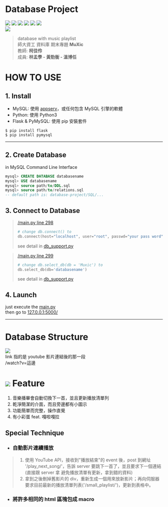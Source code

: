 # Database Project
[![](https://img.shields.io/badge/MySQL-yellow.svg)](https://www.mysql.com/)
[![](https://img.shields.io/badge/AppServ-lightgrey.svg)](https://www.appserv.org/en/)
[![](https://img.shields.io/badge/Python-PyMySQL-blue.svg?logo=python)](https://pymysql.readthedocs.io/en/latest/)
[![](https://img.shields.io/badge/Python-Flask-blue.svg?logo=flask)](http://flask.pocoo.org/)
![](https://img.shields.io/badge/front_end-Bootstrap%20%7C%20jQuery-blueviolet.svg)
[![](https://img.shields.io/badge/YouTube_API-orange.svg?logo=youtube&logoColor=red&labelColor=white)](https://developers.google.com/youtube/iframe_api_reference)  
[![](https://img.shields.io/badge/Just-for_Fun-yellow.svg)](https://shields.io/)

> database with music playlist  
> 師大資工 資料庫 期末專題 **MuXic**  
> 教師: **柯佳伶**  
> 成員: **林孟學 - 黃勁衡 - 溫博任**

# HOW TO USE

## 1. Install
- MySQL: 使用 [appserv](https://www.appserv.org/en/download/)，或任何包含 MySQL 引擎的軟體
- Python: 使用 Python3
- Flask & PyMySQL: 使用 pip 安裝套件
```
$ pip install flask
$ pip install pymysql
```
---

## 2. Create Database
in MySQL Command Line Interface
```sql
mysql> CREATE DATABASE databasename
mysql> USE databasename
mysql> source path/to/DDL.sql
mysql> source path/to/relations.sql
-- default path is: database-project/SQL/...
```

## 3. Connect to Database
> [/main.py line 298](main.py#L298)
> ```python
> # change db.connect() to
> db.connect(host="localhost", user="root", passwd="your pass word")
> ```
> see detail in [db_support.py](db_support.py#L38)  

> [/main.py line 299](main.py#L299)
> ```python
> # change db.select_db(db = 'Muxic') to
> db.select_db(db='databasename')
> ```
> see detail in [db_support.py](db_support.py#L44)

## 4. Launch
just execute the [main.py](main.py)  
then go to [127.0.0.1:5000/]()

---
# Database Structure
[![](https://i.imgur.com/kyxrnQ0.jpg)](/SQL/DDL.sql)  
link 指的是 youtube 影片連結後的那一段  
/watch?v=這邊

# ![](https://www.zwicon.com/img/icons/svg/development/deploy.svg) Feature
1. 音樂播畢會自動切換下一首，並且更新播放清單列
2. 乾淨簡潔的介面，而且旁邊都有小圖示
3. 功能簡單而完整，操作直覺
4. 有小彩蛋 feat. 嘎啦嘎拉

## Special Technique
- ### 自動影片連續播放
> 1. 使用 YouTube API，接收到"播放結束"的 event 後，post 到網址 '/play_next_song/'，告訴 server 要跳下一首了，並且要求下一個連結 (直接跟 server 拿 避免播放清單有更新，拿到錯的資料)
> 2. 拿到之後刪掉舊影片的 div，重新生成一個用來放新影片；再向伺服器要求目前最新的播放清單列表('/small_playlist/')，更新到表格中。
- ### 將許多相同的 html 區塊包成 macro
